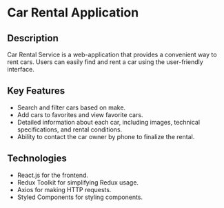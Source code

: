 # Car Rental Application

## Description

Car Rental Service is a web-application that provides a convenient way to rent
cars. Users can easily find and rent a car using the user-friendly interface.

## Key Features

- Search and filter cars based on make.
- Add cars to favorites and view favorite cars.
- Detailed information about each car, including images, technical
  specifications, and rental conditions.
- Ability to contact the car owner by phone to finalize the rental.

## Technologies

- React.js for the frontend.
- Redux Toolkit for simplifying Redux usage.
- Axios for making HTTP requests.
- Styled Components for styling components.
